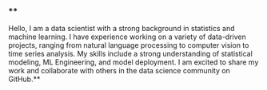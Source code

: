 ### **
Hello, I am a data scientist with a strong background in statistics and machine learning. I have experience working on a variety of data-driven projects, ranging from natural language processing to computer vision to time series analysis. My skills include a strong understanding of statistical modeling, ML Engineering, and model deployment. I am excited to share my work and collaborate with others in the data science community on GitHub.**





<!--
**datamokotow/datamokotow** is a ✨ _special_ ✨ repository because its `README.md` (this file) appears on your GitHub profile.

Here are some ideas to get you started:

- 🔭 I’m currently working on ...
- 🌱 I’m currently learning ...
- 👯 I’m looking to collaborate on ...
- 🤔 I’m looking for help with ...
- 💬 Ask me about ...
- 📫 How to reach me: ...
- 😄 Pronouns: ...
- ⚡ Fun fact: ...
-->

